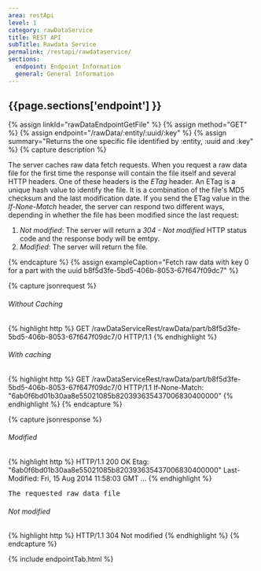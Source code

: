 ```yaml
---
area: restApi
level: 1
category: rawDataService
title: REST API
subTitle: Rawdata Service
permalink: /restapi/rawdataservice/
sections:
  endpoint: Endpoint Information
  general: General Information
---
```


## {{page.sections['endpoint'] }}

{% assign linkId="rawDataEndpointGetFile" %}
{% assign method="GET" %}
{% assign endpoint="/rawData/:entity/:uuid/:key" %}
{% assign summary="Returns the one specific file identified by :entity, :uuid and :key" %}
{% capture description %}

The server caches raw data fetch requests. When you request a raw data file for the first time the response will contain the file itself and several HTTP headers. One of these headers is the *ETag* header. An ETag is a unique hash value to identify the file. It is a combination of the file's MD5 checksum and the last modification date. If you send the ETag value in the *If-None-Match* header, the server can respond two different ways, depending in whether the file has been modified since the last request:

1. *Not modified*: The server will return a *304 - Not modified* HTTP status code and the response body will be emtpy.
2. *Modified*: The server will return the file.

{% endcapture %}
{% assign exampleCaption="Fetch raw data with key 0 for a part with the uuid b8f5d3fe-5bd5-406b-8053-67f647f09dc7" %}

{% capture jsonrequest %}
###### Without Caching
{% highlight http %}
GET /rawDataServiceRest/rawData/part/b8f5d3fe-5bd5-406b-8053-67f647f09dc7/0 HTTP/1.1
{% endhighlight %}
###### With caching
{% highlight http %}
GET /rawDataServiceRest/rawData/part/b8f5d3fe-5bd5-406b-8053-67f647f09dc7/0 HTTP/1.1
If-None-Match: "6ab0f6bd01b30aa8e55021085b820393635437006830400000"
{% endhighlight %}
{% endcapture %}

{% capture jsonresponse %}
###### Modified
{% highlight http %}
HTTP/1.1 200 OK
Etag: "6ab0f6bd01b30aa8e55021085b820393635437006830400000"
Last-Modified: Fri, 15 Aug 2014 11:58:03 GMT
...
{% endhighlight %}
<pre>
The requested raw data file
</pre>

###### Not modified
{% highlight http %}
HTTP/1.1 304 Not modified
{% endhighlight %}
{% endcapture %}

{% include endpointTab.html %}
